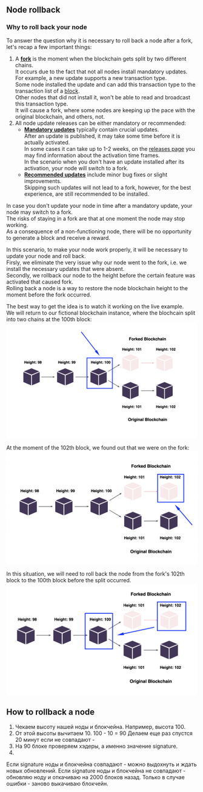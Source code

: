 ## Node rollback ##

### Why to roll back your node ###

To answer the question why it is necessary to roll back a node after a fork, let's recap a few important things:
1. A **<u>[fork]()</u>** is the moment when the blockchain gets split by two different chains.  
    It occurs due to the fact that not all nodes install mandatory updates.  
    For example, a new update supports a new transaction type.  
    Some node installed the update and can add this transaction type to the transaction list of a [block]().  
    Other nodes that did not install it, won't be able to read and broadcast this transaction type.  
    It will cause a fork, where some nodes are keeping up the pace with the original blockchain, and others, not.
2. All node update releases can be either mandatory or recommended:  
    - **<u>Mandatory updates</u>** typically contain crucial updates.  
        After an update is published, it may take some time before it is actually activated.  
        In some cases it can take up to 1-2 weeks, on the [releases page](https://github.com/wavesplatform/Waves/releases) you may find information about the activation time frames.    
        In the scenario when you don't have an update installed after its activation, your node will switch to a fork.
    - **<u>Recommended updates</u>** include minor bug fixes or slight improvements.  
        Skipping such updates will not lead to a fork, however, for the best experience, are still recommended to be installed.

In case you don't update your node in time after a mandatory update,  your node may switch to a fork.  
The risks of staying in a fork are that at one moment the node may stop working.  
As a consequence of a non-functioning node, there will be no opportunity to generate a block and receive a reward.  
  
In this scenario, to make your node work properly, it will be necessary to update your node and roll back.  
Firsly, we eliminate the very issue why our node went to the fork, i.e. we install the necessary updates that were absent.  
Secondly, we rollback our node to the height before the certain feature was activated that caused fork.  
Rolling back a node is a way to restore the node blockchain height to the moment before the fork occurred.  

The best way to get the idea is to watch it working on the live example.  
We will return to our fictional blockchain instance, where the blochcain split into two chains at the 100th block:  
![](./images/noderoll.png)

At the moment of the 102th block, we found out that we were on the fork:  
![](./images/102block.png)

In this situation, we will need to roll back the node from the fork's 102th block to the 100th block before the split occurred.  
![](./images/102to100.png)

## How to rollback a node ###

1. Чекаем высоту нашей ноды и блокчейна.
Например, высота 100.
2. От этой высоты вычитаем 10.
100 - 10 = 90
Делаем еще раз спустся 20 минут если не совпадают - 
3. На 90 блоке проверяем хэдеры, а именно значение signature.
4. 
Если signature ноды и блокчейна совпадают - можно выдохнуть и ждать новых обновлений.
Если signature ноды и блокчейна не совпадают - обновляю ноду и откачиваю на 2000 блоков назад. Только в случае ошибки - заново выкачиваю блокчейн.